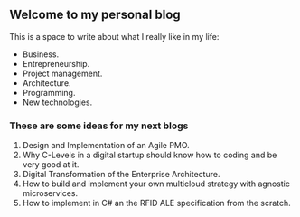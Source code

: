 ## Welcome to my personal blog

This is a space to write about what I really like in my life:

- Business.
- Entrepreneurship.
- Project management.
- Architecture.
- Programming.
- New technologies.

### These are some ideas for my next blogs

1. Design and Implementation of an Agile PMO.
2. Why C-Levels in a digital startup should know how to coding and be very good at it.
2. Digital Transformation of the Enterprise Architecture.
3. How to build and implement your own multicloud strategy with agnostic microservices.
4. How to implement in C# an the RFID ALE specification from the scratch.
